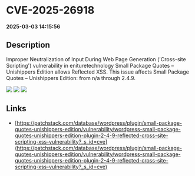 # CVE-2025-26918

**2025-03-03 14:15:56**

## Description
Improper Neutralization of Input During Web Page Generation ('Cross-site Scripting') vulnerability in enituretechnology Small Package Quotes – Unishippers Edition allows Reflected XSS. This issue affects Small Package Quotes – Unishippers Edition: from n/a through 2.4.9.

![](https://img.shields.io/static/v1?label=Score&message=7.1&color=red)
![](https://img.shields.io/static/v1?label=Severity&message=HIGH&color=red)
![](https://img.shields.io/static/v1?label=CWE&message=XSS&color=green)

## Links
- [https://patchstack.com/database/wordpress/plugin/small-package-quotes-unishippers-edition/vulnerability/wordpress-small-package-quotes-unishippers-edition-plugin-2-4-9-reflected-cross-site-scripting-xss-vulnerability?_s_id=cve](https://patchstack.com/database/wordpress/plugin/small-package-quotes-unishippers-edition/vulnerability/wordpress-small-package-quotes-unishippers-edition-plugin-2-4-9-reflected-cross-site-scripting-xss-vulnerability?_s_id=cve)
